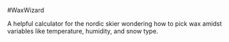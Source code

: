 #WaxWizard

A helpful calculator for the nordic skier wondering how to pick wax amidst variables like temperature, humidity, and snow type.
